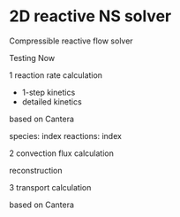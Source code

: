# 2D reactive NS solver
Compressible reactive flow solver

Testing Now




1 reaction rate calculation
- 1-step kinetics
- detailed kinetics 

based on Cantera

species: index
reactions: index


2 convection flux calculation

reconstruction


3 transport calculation

based on Cantera
